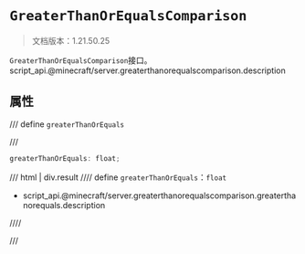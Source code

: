 # `GreaterThanOrEqualsComparison`

> 文档版本：1.21.50.25

`GreaterThanOrEqualsComparison`接口。script_api.@minecraft/server.greaterthanorequalscomparison.description

## 属性

/// define
`greaterThanOrEquals`


///

```js
greaterThanOrEquals: float;
```

/// html | div.result
//// define
`greaterThanOrEquals`：`float`

- script_api.@minecraft/server.greaterthanorequalscomparison.greaterthanorequals.description


////

///

